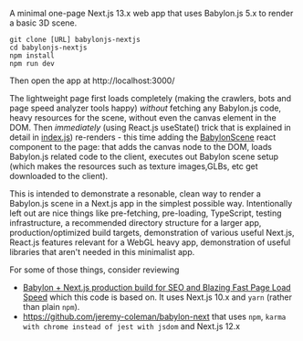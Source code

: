 A minimal one-page Next.js 13.x web app that uses Babylon.js 5.x to render a basic 3D scene.

```shell
git clone [URL] babylonjs-nextjs
cd babylonjs-nextjs
npm install
npm run dev
```

Then open the app at http://localhost:3000/

The lightweight page first loads completely (making the crawlers, bots and page speed analyzer tools happy) _without_ fetching any Babylon.js code, heavy resources for the scene, without even the canvas element in the DOM. Then _immediately_ (using React.js useState() trick that is explained in detail in [index.js](src/pages/index.js)) re-renders - this time adding the [BabylonScene](src/components/BabylonScene.js) react component to the page: that adds the canvas node to the DOM, loads Babylon.js related code to the client, executes out Babylon scene setup (which makes the resources such as texture images,GLBs, etc get downloaded to the client).

This is intended to demonstrate a resonable, clean way to render a Babylon.js scene in a Next.js app in the simplest possible way. Intentionally left out are nice things like pre-fetching, pre-loading, TypeScript, testing infrastructure, a recommended directory structure for a larger app, production/optimized build targets, demonstration of various useful Next.js, React.js features relevant for a WebGL heavy app, demonstration of useful libraries that aren't needed in this minimalist app.

For some of those things, consider reviewing
* [Babylon + Next.js production build for SEO and Blazing Fast Page Load Speed](https://3designer.app/best/babylon-nextjs-setup) which this code is based on. It uses Next.js 10.x and `yarn` (rather than plain `npm`).
* https://github.com/jeremy-coleman/babylon-next that uses `npm`, `karma with chrome instead of jest with jsdom` and Next.js 12.x
